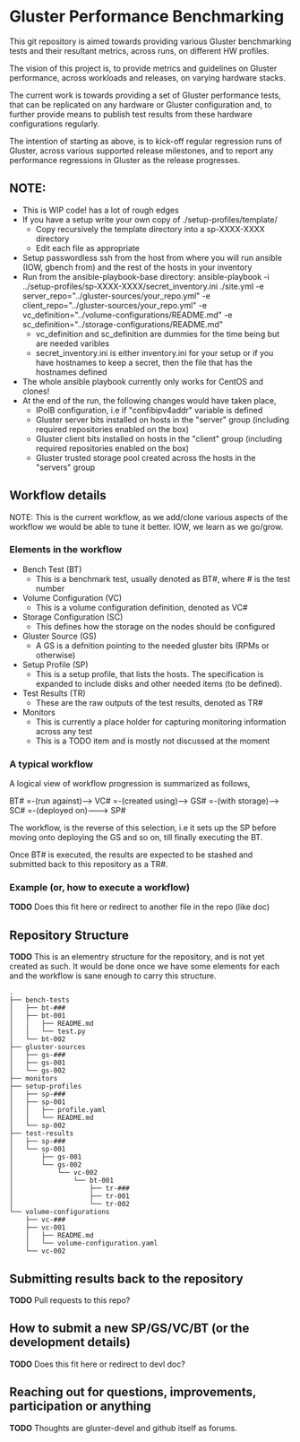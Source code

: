 # Gluster Performance Benchmarking

This git repository is aimed towards providing various Gluster benchmarking
tests and their resultant metrics, across runs, on different HW profiles.

The vision of this project is, to provide metrics and guidelines on Gluster
performance, across workloads and releases, on varying hardware stacks.

The current work is towards providing a set of Gluster performance
tests, that can be replicated on any hardware or Gluster configuration and, to
further provide means to publish test results from these hardware configurations
regularly.

The intention of starting as above, is to kick-off regular regression runs of
Gluster, across various supported release milestones, and to report any
performance regressions in Gluster as the release progresses.

## NOTE:
  - This is WIP code! has a lot of rough edges
  - If you have a setup write your own copy of ./setup-profiles/template/
    - Copy recursively the template directory into a sp-XXXX-XXXX directory
    - Edit each file as appropriate
  - Setup passwordless ssh from the host from where you will run ansible (IOW, gbench from) and the rest of the hosts in your inventory
  - Run from the ansible-playbook-base directory: ansible-playbook -i ../setup-profiles/sp-XXXX-XXXX/secret_inventory.ini ./site.yml -e server_repo="../gluster-sources/your_repo.yml" -e client_repo="../gluster-sources/your_repo.yml" -e vc_definition="../volume-configurations/README.md" -e sc_definition="../storage-configurations/README.md"
    - vc_definition and sc_definition are dummies for the time being but are needed varibles
    - secret_inventory.ini is either inventory.ini for your setup or if you have hostnames to keep a secret, then the file that has the hostnames defined
  - The whole ansible playbook currently only works for CentOS and clones!
  - At the end of the run, the following changes would have taken place,
    - IPoIB configuration, i.e if "confibipv4addr" variable is defined
    - Gluster server bits installed on hosts in the "server" group (including required repositories enabled on the box)
    - Gluster client bits installed on hosts in the "client" group (including required repositories enabled on the box)
    - Gluster trusted storage pool created across the hosts in the "servers" group

## Workflow details

NOTE: This is the current workflow, as we add/clone various aspects of the
workflow we would be able to tune it better. IOW, we learn as we go/grow.

### Elements in the workflow
  * Bench Test (BT)
    * This is a benchmark test, usually denoted as BT#, where # is the test
    number
  * Volume Configuration (VC)
    * This is a volume configuration definition, denoted as VC#
  * Storage Configuration (SC)
    * This defines how the storage on the nodes should be configured
  * Gluster Source (GS)
    * A GS is a defnition pointing to the needed gluster bits (RPMs or otherwise)
  * Setup Profile (SP)
    * This is a setup profile, that lists the hosts. The specification is
    expanded to include disks and other needed items (to be defined).
  * Test Results (TR)
    * These are the raw outputs of the test results, denoted as TR#
  * Monitors
    * This is currently a place holder for capturing monitoring information
    across any test
    * This is a TODO item and is mostly not discussed at the moment

### A typical workflow

A logical view of workflow progression is summarized as follows,

BT# =-(run against)--> VC# =-(created using)--> GS# =-(with storage)--> SC# =-(deployed on)---> SP#

The workflow, is the reverse of this selection, i.e it sets up the SP before
moving onto deploying the GS and so on, till finally executing the BT.

Once BT# is executed, the results are expected to be stashed and submitted
back to this repository as a TR#.

### Example (or, how to execute a workflow)

**TODO** Does this fit here or redirect to another file in the repo (like doc)

## Repository Structure

**TODO** This is an elementry structure for the repository, and is not yet
created as such. It would be done once we have some elements for each and the
workflow is sane enough to carry this structure.

```
.
├── bench-tests
│   ├── bt-###
│   ├── bt-001
│   │   ├── README.md
│   │   └── test.py
│   └── bt-002
├── gluster-sources
│   ├── gs-###
│   ├── gs-001
│   └── gs-002
├── monitors
├── setup-profiles
│   ├── sp-###
│   ├── sp-001
│   │   ├── profile.yaml
│   │   └── README.md
│   └── sp-002
├── test-results
│   ├── sp-###
│   └── sp-001
│       ├── gs-001
│       └── gs-002
│           └── vc-002
│               └── bt-001
│                   ├── tr-###
│                   ├── tr-001
│                   └── tr-002
└── volume-configurations
    ├── vc-###
    ├── vc-001
    │   ├── README.md
    │   └── volume-configuration.yaml
    └── vc-002
```


## Submitting results back to the repository

**TODO** Pull requests to this repo?

## How to submit a new SP/GS/VC/BT (or the development details)

**TODO** Does this fit here or redirect to devl doc?

## Reaching out for questions, improvements, participation or anything

**TODO** Thoughts are gluster-devel and github itself as forums.
